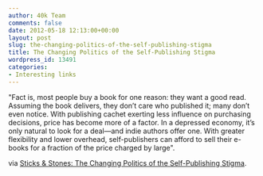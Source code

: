 ```yaml
---
author: 40k Team
comments: false
date: 2012-05-18 12:13:00+00:00
layout: post
slug: the-changing-politics-of-the-self-publishing-stigma
title: The Changing Politics of the Self-Publishing Stigma
wordpress_id: 13491
categories:
- Interesting links
---
```


"Fact is, most people buy a book for one reason: they want a good read. Assuming the book delivers, they don’t care who published it; many don’t even notice. With publishing cachet exerting less influence on purchasing decisions, price has become more of a factor. In a depressed economy, it’s only natural to look for a deal—and indie authors offer one. With greater flexibility and lower overhead, self-publishers can afford to sell their e-books for a fraction of the price charged by large".

via [Sticks & Stones: The Changing Politics of the Self-Publishing Stigma](http://www.huffingtonpost.com/2012/05/16/self-publishing-book-indies_n_1522579.html?ref=tw).

